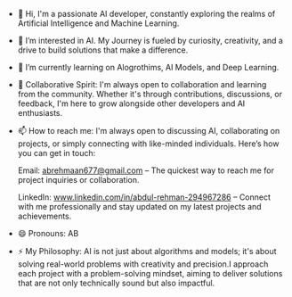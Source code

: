 - 👋 Hi, I'm a passionate AI developer, constantly exploring the realms of Artificial Intelligence and Machine Learning. 
- 👀 I’m interested in AI. My Journey is fueled by curiosity, creativity, and a drive to build solutions that make a difference.
- 🌱 I’m currently learning on Alogrothims, AI Models, and Deep Learning.
- 💞️ Collaborative Spirit: I'm always open to collaboration and learning from the community. Whether it's through contributions, discussions, or feedback, I'm here to grow alongside other developers and AI enthusiasts.
- 📫 How to reach me: I'm always open to discussing AI, collaborating on projects, or simply connecting with like-minded individuals. Here’s how you can get in touch:

  Email: abrehmaan677@gmail.com – The quickest way to reach me for project inquiries or collaboration.
  
  LinkedIn: www.linkedin.com/in/abdul-rehman-294967286 – Connect with me professionally and stay updated on my latest projects and achievements.
- 😄 Pronouns: AB
- ⚡ My Philosophy: AI is not just about algorithms and models; it's about solving real-world problems with creativity and precision.I approach each project with a problem-solving mindset, aiming to deliver solutions that are not only technically sound but also impactful.
